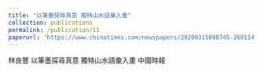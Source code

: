 ```yaml
---
title: "以筆墨探尋真意 獨特山水語彙入畫"
collection: publications
permalink: /publication/11
paperurl: 'https://www.chinatimes.com/newspapers/20200315000745-260114?chdtv'
---
```


林良豐	以筆墨探尋真意 獨特山水語彙入畫
中國時報

